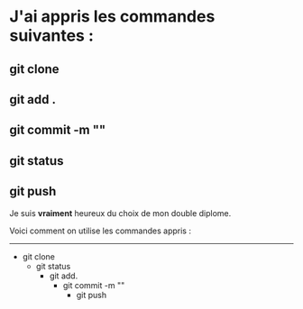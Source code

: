 
# J'ai appris les commandes suivantes : 


## git clone
## git add . 
## git commit -m ""
## git status
## git push 

Je suis **vraiment** heureux du choix de mon double diplome.

Voici comment on utilise les commandes appris : 

----------

* git clone
    * git status
        * git add.
            * git commit -m ""
                * git push